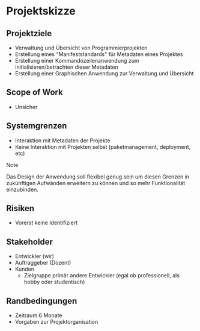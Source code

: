 # Projektskizze

## Projektziele

- Verwaltung und Übersicht von Programmierprojekten
- Erstellung eines "Manifeststandards" für Metadaten eines Projektes
- Erstellung einer Kommandozeilenanwendung zum initialisieren/betrachten dieser Metadaten
- Erstellung einer Graphischen Anwendung zur Verwaltung und Übersicht

## Scope of Work

- Unsicher

## Systemgrenzen

- Interaktion mit Metadaten der Projekte
- Keine Interaktion mit Projekten selbst (paketmanagement, deployment, etc)

> [!Note]
> Das Design der Anwendung soll flexibel genug sein um diesen Grenzen
> in zukünftigen Aufwänden erweitern zu können und so mehr Funktionalität
> einzubinden.

## Risiken

- Vorerst keine Identifiziert

## Stakeholder

- Entwickler (wir)
- Auftraggeber (Dozent)
- Kunden
  - Zielgruppe primär andere Entwickler (egal ob professionell, als hobby oder studentisch)

## Randbedingungen

- Zeitraum 6 Monate
- Vorgaben zur Projektorganisation
